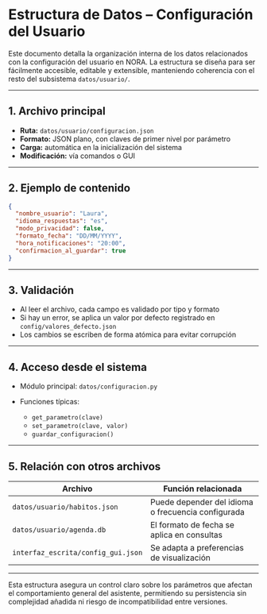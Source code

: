 # Estructura de Datos – Configuración del Usuario

Este documento detalla la organización interna de los datos relacionados con la configuración del usuario en NORA. La estructura se diseña para ser fácilmente accesible, editable y extensible, manteniendo coherencia con el resto del subsistema `datos/usuario/`.

---

## 1. Archivo principal

* **Ruta:** `datos/usuario/configuracion.json`
* **Formato:** JSON plano, con claves de primer nivel por parámetro
* **Carga:** automática en la inicialización del sistema
* **Modificación:** vía comandos o GUI

---

## 2. Ejemplo de contenido

```json
{
  "nombre_usuario": "Laura",
  "idioma_respuestas": "es",
  "modo_privacidad": false,
  "formato_fecha": "DD/MM/YYYY",
  "hora_notificaciones": "20:00",
  "confirmacion_al_guardar": true
}
```

---

## 3. Validación

* Al leer el archivo, cada campo es validado por tipo y formato
* Si hay un error, se aplica un valor por defecto registrado en `config/valores_defecto.json`
* Los cambios se escriben de forma atómica para evitar corrupción

---

## 4. Acceso desde el sistema

* Módulo principal: `datos/configuracion.py`
* Funciones típicas:

  * `get_parametro(clave)`
  * `set_parametro(clave, valor)`
  * `guardar_configuracion()`

---

## 5. Relación con otros archivos

| Archivo                            | Función relacionada                                |
| ---------------------------------- | -------------------------------------------------- |
| `datos/usuario/habitos.json`       | Puede depender del idioma o frecuencia configurada |
| `datos/usuario/agenda.db`          | El formato de fecha se aplica en consultas         |
| `interfaz_escrita/config_gui.json` | Se adapta a preferencias de visualización          |

---

Esta estructura asegura un control claro sobre los parámetros que afectan el comportamiento general del asistente, permitiendo su persistencia sin complejidad añadida ni riesgo de incompatibilidad entre versiones.
